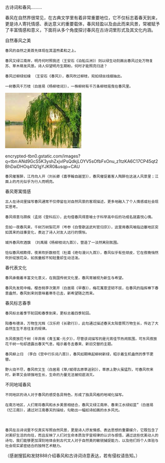 古诗词和春风.........


春风在自然界很常见，在古典文学里有着非常重要地位，它不仅标志着春天到来，更是诗人寄托情感、表达意义的重要载体，春风轻盈以及由此而来风景，常被赋予了丰富情感和意义，下面将从多个角度探讨春风在古诗词里形式及其文化内涵。


自然春风之美

    春风的自然之美首先体现在其温煦柔和之上。

    春风又绿江南岸，明月何时照我还（王安石《泊船瓜洲》）则以绿生动刻画出春风过处万物复苏、草木萌发风景。诗人仰望明月生期盼，何时才能照亮归途？

    春风过柳绿如缲 （王安石《春风》），春风吹过柳枝，宛如绿丝线细抽出。

    一树春风千万枝（白居易《杨柳枝词》），一株柳树有千万条柳枝摇曳在春风里。

![古诗词和春风](https://github.com/ywangnccu/ywang/blob/main/images/spring_breeze.jpg)

encrypted-tbn0.gstatic.com/images?q=tbn:ANd9GcS5K3yshZxjvlPsQdkjLOYV5sOfbFxOnu_z1tzKA6C17CP45qt2BhDaiDHOq41Q1gYJKR0&usqp=CAU

    春风催客醉，江月向人开（刘长卿《喜李翰自越至》），春风催促着客人陶醉在这迷人风景里；江面上的月光似乎为行人而明亮。



春风寄寓情感

    古人在诗词里描写春风通常不仅停留在对自然风景的客观描述，更多地融入了个人情感或社会现实思考。

    春风得意马蹄疾（孟郊《登科后》），此句借春风得意喻士子科举高中后的功成名就喜悦心情。

    忽如一夜春风来，千树万树梨花开（岑参《白雪歌送武判官归京》），这里用春风喻指边塞地区突如其来的战事变化，表达了诗人对友人远行的惆怅。

    城外春风吹酒旗 （刘禹锡《杨柳枝词九首》），营造了一淡然离别氛围。

    恰似春风相欺得，夜来吹折数枝花（杜甫《绝句漫兴九首》），春风似乎有些顽皮，它在夜晚悄然吹折绽放花朵，如孩童般不知轻重却生动活泼。



春代表文化

    春风承载着丰富文化意义，在我国传统文化里，春风常被视为新生与希望。

    春风先发苑中梅，樱杏桃李次第开（白居易《早春》），梅花寓意坚韧不拔，在春风的指挥棒下春意盎然，春风到来则意味着寒冬已去，新希望随之而来。



春风标志春季

    春风标志着季节轮回和春季到来，更标志着四季轮回。

    阳春布德泽，万物生光辉（汉乐府《长歌行》），此句通过描述春天太阳普照万物生长，传达了大自然生生不息往复的规律。

    东风夜放花千树（辛弃疾《青玉案·元夕》），尽管该词描写的是元宵佳节热闹氛围，可东风夜放花千树一句却透露出春天气息，暗示着冬去春来、新旧交替的主题。

    春风柳上归 （李白《宫中行乐词八首》），春风如期唤起柳树新绿，昭示着生机盎然的季节更替。

    野火烧不尽，春风吹又生（白居易《草/赋得古原草送别》），草原上野火虽猛烈，可春风吹来时，新草又会顽强地生长，生命的力量无法被彻底消灭。



不同地域春风

    不同地区的诗人对于春风的感受各具特色，形成了独具风格的地域化描写。

    在南方地区，人们常将春风和水乡美景相结合，春风又绿江南岸、春来江水绿如蓝”（白居易《忆江南》），通过对江南春天的描绘，勾勒出一幅如诗如画的水乡风光。



    春风在古诗词里不仅真实写照自然风景，更是诗人抒发情感、表达思想的重要媒介，它既包含了对美好生活的向往，而且反映了人们对生命本质及宇宙规律的认识与感悟，通过这些优美动人的诗句，我们能够更加深刻地体会到古代文人对于自然美的敏锐捕捉能力，以及他们将个人体验与社会现实紧密结合的独特艺术魅力。



（感谢搜狐和发财888介绍春风和古诗词诗意表达，若有侵权请告知。）
